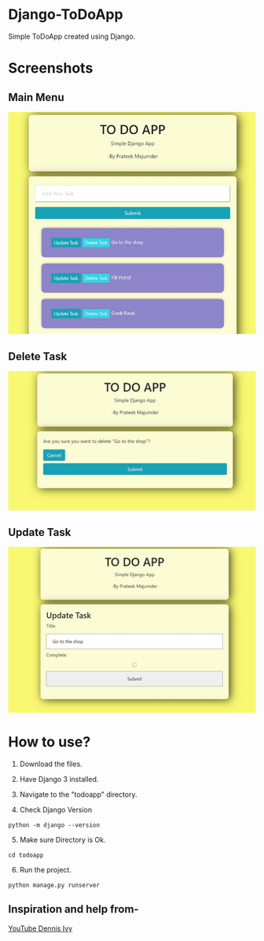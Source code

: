 # Django-ToDoApp
Simple ToDoApp created using Django.

# Screenshots
## Main Menu

![Main Menu](https://github.com/prateekmaj21/Django-ToDoApp/blob/main/Images/Main_Menu.jpg)

## Delete Task
![Delete_Task](https://github.com/prateekmaj21/Django-ToDoApp/blob/main/Images/Delete_Task.jpg)

## Update Task
![Updata_Task](https://github.com/prateekmaj21/Django-ToDoApp/blob/main/Images/Update_Task.jpg)


# How to use?

1. Download the files. 
2. Have Django 3 installed.
3. Navigate to the "todoapp" directory. 

4. Check Django Version
```
python -m django --version

```
5. Make sure Directory is Ok.

```
cd todoapp
```
6. Run the project. 
```
python manage.py runserver
```



## Inspiration and help from-
<a href="https://youtu.be/4RWFvXDUmjo" target="_blank">YouTube Dennis Ivy</a>
